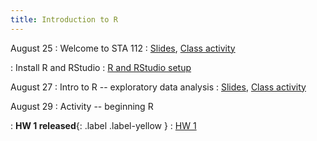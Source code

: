```yaml
---
title: Introduction to R
---
```


August 25
: Welcome to STA 112
  : [Slides](https://sta112-f25.github.io/slides/lecture_01.pdf), [Class activity](https://sta112-f25.github.io/class_activities/ca_01.pdf)

: Install R and RStudio 
  : [R and RStudio setup](https://sta112-f25.github.io/resources/r_installation)

August 27
: Intro to R -- exploratory data analysis
  : [Slides](https://sta112-f25.github.io/slides/lecture_02.pdf), [Class activity](https://sta112-f25.github.io/class_activities/ca_02.html)

August 29
: Activity -- beginning R

: **HW 1 released**{: .label .label-yellow }
  : [HW 1](https://sta112-f25.github.io/homework/hw_1.html)